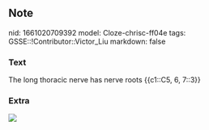 ## Note
nid: 1661020709392
model: Cloze-chrisc-ff04e
tags: GSSE::!Contributor::Victor_Liu
markdown: false

### Text
The long thoracic nerve has nerve roots  {{c1::C5, 6, 7::3}}

### Extra
<img src="Gray808.png">
